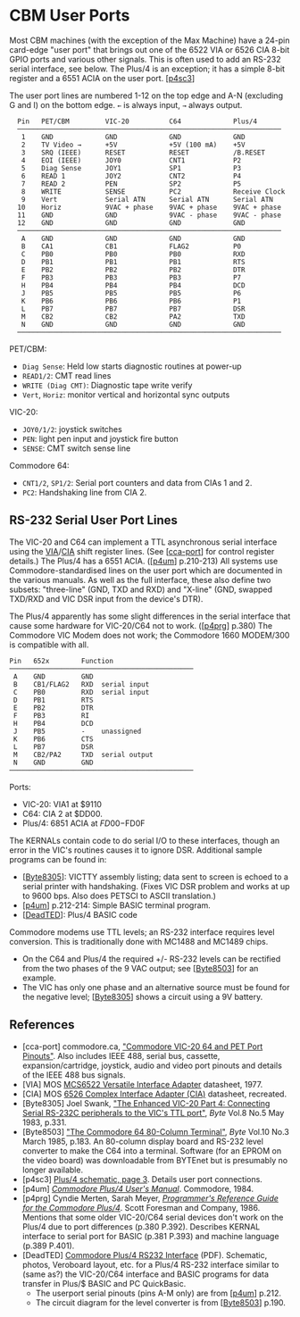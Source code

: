 CBM User Ports
==============

Most CBM machines (with the exception of the Max Machine) have a 24-pin
card-edge "user port" that brings out one of the 6522 VIA or 6526 CIA 8-bit
GPIO ports and various other signals. This is often used to add an RS-232
serial interface, see below. The Plus/4 is an exception; it has a simple
8-bit register and a 6551 ACIA on the user port. [[p4sc3]]

The user port lines are numbered 1-12 on the top edge and A-N (excluding G
and I) on the bottom edge. `←` is always input, `→` always output.

      Pin   PET/CBM         VIC-20          C64             Plus/4
      ──────────────────────────────────────────────────────────────────
       1    GND             GND             GND             GND
       2    TV Video →      +5V             +5V (100 mA)    +5V
       3    SRQ (IEEE)      RESET           RESET           /B.RESET
       4    EOI (IEEE)      JOY0            CNT1            P2
       5    Diag Sense      JOY1            SP1             P3
       6    READ 1          JOY2            CNT2            P4
       7    READ 2          PEN             SP2             P5
       8    WRITE           SENSE           PC2             Receive Clock
       9    Vert            Serial ATN      Serial ATN      Serial ATN
      10    Horiz           9VAC + phase    9VAC + phase    9VAC + phase
      11    GND             GND             9VAC - phase    9VAC - phase
      12    GND             GND             GND             GND
      ──────────────────────────────────────────────────────────────────
       A    GND             GND             GND             GND
       B    CA1             CB1             FLAG2           P0
       C    PB0             PB0             PB0             RXD
       D    PB1             PB1             PB1             RTS
       E    PB2             PB2             PB2             DTR
       F    PB3             PB3             PB3             P7
       H    PB4             PB4             PB4             DCD
       J    PB5             PB5             PB5             P6
       K    PB6             PB6             PB6             P1
       L    PB7             PB7             PB7             DSR
       M    CB2             CB2             PA2             TXD
       N    GND             GND             GND             GND
      ──────────────────────────────────────────────────────────────────

PET/CBM:
- `Diag Sense`: Held low starts diagnostic routines at power-up
- `READ1/2`: CMT read lines
- `WRITE (Diag CMT)`: Diagnostic tape write verify
- `Vert`, `Horiz`: monitor vertical and horizontal sync outputs

VIC-20:
- `JOY0/1/2`: joystick switches
- `PEN`: light pen input and joystick fire button
- `SENSE`: CMT switch sense line

Commodore 64:
- `CNT1/2`, `SP1/2`: Serial port counters and data from CIAs 1 and 2.
- `PC2`: Handshaking line from CIA 2.


RS-232 Serial User Port Lines
-----------------------------

The VIC-20 and C64 can implement a TTL asynchronous serial interface using
the [VIA]/[CIA] shift register lines. (See [[cca-port]] for control
register details.) The Plus/4 has a 6551 ACIA. ([[p4um]] p.210-213) All
systems use Commodore-standardised lines on the user port which are
documented in the various manuals. As well as the full interface, these
also define two subsets: "three-line" (GND, TXD and RXD) and "X-line" (GND,
swapped TXD/RXD and VIC DSR input from the device's DTR).

The Plus/4 apparently has some slight differences in the serial interface
that cause some hardware for VIC-20/C64 not to work. ([[p4prg]] p.380) The
Commodore VIC Modem does not work; the Commodore 1660 MODEM/300 is
compatible with all.

    Pin   652x        Function
    ──────────────────────────────────────────────
     A    GND         GND
     B    CB1/FLAG2   RXD  serial input
     C    PB0         RXD  serial input
     D    PB1         RTS
     E    PB2         DTR
     F    PB3         RI
     H    PB4         DCD
     J    PB5         -    unassigned
     K    PB6         CTS
     L    PB7         DSR
     M    CB2/PA2     TXD  serial output
     N    GND         GND
    ──────────────────────────────────────────────

Ports:
- VIC-20: VIA1 at $9110
- C64: CIA 2 at $DD00.
- Plus/4: 6851 ACIA at $FD00-$FD0F

The KERNALs contain code to do serial I/O to these interfaces, though an
error in the VIC's routines causes it to ignore DSR. Additional sample
programs can be found in:
- [[Byte8305]]: VICTTY assembly listing; data sent to screen is echoed to
  a serial printer with handshaking. (Fixes VIC DSR problem and works at up
  to 9600 bps. Also does PETSCI to ASCII translation.)
- [[p4um]] p.212-214: Simple BASIC terminal program.
- [[DeadTED]]: Plus/4 BASIC code

Commodore modems use TTL levels; an RS-232 interface requires level
conversion. This is traditionally done with MC1488 and MC1489 chips.
- On the C64 and Plus/4 the required +/- RS-232 levels can be rectified
  from the two phases of the 9 VAC output; see [[Byte8503]] for an example.
- The VIC has only one phase and an alternative source must be found for
  the negative level; [[Byte8305]] shows a circuit using a 9V battery.


References
----------

- \[cca-port] commodore.ca, ["Commodore VIC-20 64 and PET Port
  Pinouts"][cca-port]. Also includes IEEE 488, serial bus, cassette,
  expansion/cartridge, joystick, audio and video port pinouts and details
  of the IEEE 488 bus signals.
- \[VIA] MOS [MCS6522 Versatile Interface Adapter][VIA] datasheet, 1977.
- \[CIA] MOS [6526 Complex Interface Adapter (CIA)][CIA] datasheet,
  recreated.
- \[Byte8305] Joel Swank, ["The Enhanced VIC-20 Part 4: Connecting Serial
  RS-232C peripherals to the VIC's TTL port"][Byte8305], _Byte_ Vol.8 No.5
  May 1983, p.331.
- \[Byte8503] ["The Commodore 64 80-Column Terminal"][Byte8503], _Byte_
  Vol.10 No.3 March 1985, p.183. An 80-column display board and RS-232
  level converter to make the C64 into a terminal. Software (for an EPROM
  on the video board) was downloadable from BYTEnet but is presumably no
  longer available.
- \[p4sc3] [Plus/4 schematic, page 3][p4sc3]. Details user port
  connections.
- \[p4um] [_Commodore Plus/4 User's Manual_][p4um]. Commodore, 1984.
- \[p4prg] Cyndie Merten, Sarah Meyer, [_Programmer's Reference Guide for
  the Commodore Plus/4_][p4prg]. Scott Foresman and Company, 1986. Mentions
  that some older VIC-20/C64 serial devices don't work on the Plus/4 due to
  port differences (p.380 P.392). Describes KERNAL interface to serial port
  for BASIC (p.381 P.393) and machine language (p.389 P.401).
- \[DeadTED] [Commodore Plus/4 RS232 Interface][DeadTED] (PDF). Schematic,
  photos, Veroboard layout, etc. for a Plus/4 RS-232 interface similar to
  (same as?) the VIC-20/C64 interface and BASIC programs for data transfer
  in Plus/$ BASIC and PC QuickBasic.
  - The userport serial pinouts (pins A-M only) are from [[p4um]] p.212.
  - The circuit diagram for the level converter is from [[Byte8503]] p.190.

<!-------------------------------------------------------------------->
[Byte8305]: https://archive.org/details/byte-magazine-1983-05/page/n332/mode/1up?view=theater
[Byte8503]: https://archive.org/details/byte-magazine-1985-03/page/n174/mode/1up?view=theater
[CIA]: http://archive.6502.org/datasheets/mos_6526_cia_recreated.pdf
[DeadTED]: https://plus4world.powweb.com/images/hardware/commodore_plus4_rs232.pdf
[VIA]: http://archive.6502.org/datasheets/mos_6522_preliminary_nov_1977.pdf
[cca-port]: https://www.commodore.ca/manuals/pdfs/commodore_pet_vic-20_c64_port_pinouts.pdf
[p4prg]: https://archive.org/details/Programmers_Reference_Guide_for_the_Commodore_Plus_4_1986_Scott_Foresman_Co/page/n391/mode/1up?view=theater
[p4sc3]: http://www.zimmers.net/anonftp/pub/cbm/schematics/computers/plus4/plus4-310164-3of4.gif
[p4um]: https://plus4world.powweb.com/publications/Commodore_Plus4_Users_Manual
